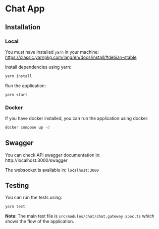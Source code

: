 # Chat App

## Installation

### Local
You must have installed `yarn` in your machine: https://classic.yarnpkg.com/lang/en/docs/install/#debian-stable


Install dependencies using yarn:

```bash
yarn install
```

Run the application:
```bash
yarn start
```

### Docker

If you have docker installed, you can run the application using docker:

```bash
docker compose up -d
```

## Swagger
You can check API swagger documentation in: http://localhost:3000/swagger

The websocket is available in: `localhost:3000`

## Testing

You can run the tests using:

```bash
yarn test
```

**Note**: The main test file is `src/modules/chat/chat.gateway.spec.ts` which shows the flow of the application.
